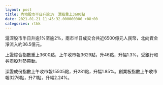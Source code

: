 ```yaml
---
layout: post
title: 內地股市半日升逾1%　滬指重上3600點
date: 2021-01-21 11:45:32.000000000 +08:00
categories: rthk
---
```


滬深股市半日升逾1%至逾2%，兩市半日成交合共近6500億元人民幣，北向資金淨流入約36.5億元。

上證綜合指數重上3600點，上午收市報3629點，升46點，升幅1.3%，受銀行和券商股升勢帶動。

深證成份指數上午收市報15505點，升281點，升幅1.85%。創業板指數上午收市報3276點，升71點，升幅2.24%。
